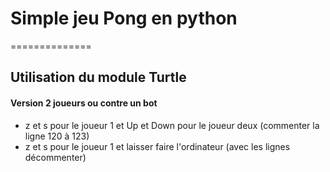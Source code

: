 # Simple jeu Pong en python
==============
 
## Utilisation du module Turtle

#### Version 2 joueurs ou contre un bot
- z et s pour le joueur 1 et Up et Down pour le joueur deux (commenter la ligne 120 à 123)
- z et s pour le joueur 1 et laisser faire l'ordinateur (avec les lignes décommenter)

